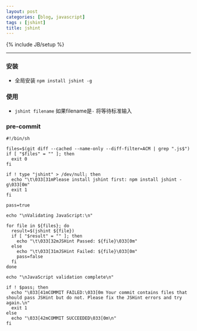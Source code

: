 ```yaml
---
layout: post
categories: [blog, javascript]
tags : [jshint]
title: jshint
---
```

{% include JB/setup %}

---

### 安装

* 全局安装 `npm install jshint -g`


### 使用

* `jshint filename`  如果filename是`-` 将等待标准输入



### pre-commit

    #!/bin/sh

    files=$(git diff --cached --name-only --diff-filter=ACM | grep ".js$")
    if [ "$files" = "" ]; then
      exit 0
    fi

    if ! type "jshint" > /dev/null; then
      echo "\t\033[31mPlease install jshint first: npm install jshint -g\033[0m"
      exit 1
    fi

    pass=true

    echo "\nValidating JavaScript:\n"

    for file in ${files}; do
      result=$(jshint ${file})
      if [ "$result" = "" ]; then
        echo "\t\033[32mJSHint Passed: ${file}\033[0m"
      else
        echo "\t\033[31mJSHint Failed: ${file}\033[0m"
        pass=false
      fi
    done

    echo "\nJavaScript validation complete\n"

    if ! $pass; then
      echo "\033[41mCOMMIT FAILED:\033[0m Your commit contains files that should pass JSHint but do not. Please fix the JSHint errors and try again.\n"
      exit 1
    else
      echo "\033[42mCOMMIT SUCCEEDED\033[0m\n"
    fi

